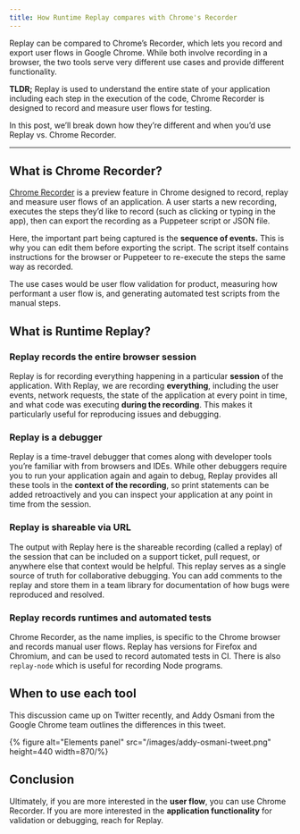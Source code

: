 ```yaml
---
title: How Runtime Replay compares with Chrome's Recorder
---
```


Replay can be compared to Chrome’s Recorder, which lets you record and export user flows in Google Chrome. While both involve recording in a browser, the two tools serve very different use cases and provide different functionality.

**TLDR;** Replay is used to understand the entire state of your application including each step in the execution of the code, Chrome Recorder is designed to record and measure user flows for testing.

In this post, we’ll break down how they’re different and when you’d use Replay vs. Chrome Recorder.

---

## What is Chrome Recorder?

[Chrome Recorder](https://developer.chrome.com/docs/devtools/recorder/) is a preview feature in Chrome designed to record, replay and measure user flows of an application. A user starts a new recording, executes the steps they’d like to record (such as clicking or typing in the app), then can export the recording as a Puppeteer script or JSON file.

Here, the important part being captured is the **sequence of events.** This is why you can edit them before exporting the script. The script itself contains instructions for the browser or Puppeteer to re-execute the steps the same way as recorded.

The use cases would be user flow validation for product, measuring how performant a user flow is, and generating automated test scripts from the manual steps.

## What is Runtime Replay?

### Replay records the entire browser session

Replay is for recording everything happening in a particular **session** of the application. With Replay, we are recording **everything**, including the user events, network requests, the state of the application at every point in time, and what code was executing **during the recording**. This makes it particularly useful for reproducing issues and debugging.

### Replay is a debugger

Replay is a time-travel debugger that comes along with developer tools you’re familiar with from browsers and IDEs. While other debuggers require you to run your application again and again to debug, Replay provides all these tools in the **context of the recording**, so print statements can be added retroactively and you can inspect your application at any point in time from the session.

### Replay is shareable via URL

The output with Replay here is the shareable recording (called a replay) of the session that can be included on a support ticket, pull request, or anywhere else that context would be helpful. This replay serves as a single source of truth for collaborative debugging. You can add comments to the replay and store them in a team library for documentation of how bugs were reproduced and resolved.

### Replay records runtimes and automated tests

Chrome Recorder, as the name implies, is specific to the Chrome browser and records manual user flows. Replay has versions for Firefox and Chromium, and can be used to record automated tests in CI. There is also `replay-node` which is useful for recording Node programs.

## When to use each tool

This discussion came up on Twitter recently, and Addy Osmani from the Google Chrome team outlines the differences in this tweet.

{% figure alt="Elements panel" src="/images/addy-osmani-tweet.png" height=440 width=870/%}

## Conclusion

Ultimately, if you are more interested in the **user flow**, you can use Chrome Recorder. If you are more interested in the **application functionality** for validation or debugging, reach for Replay.
